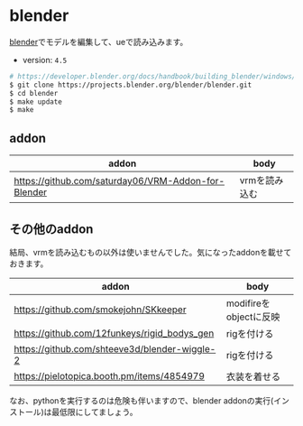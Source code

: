 # blender

[blender](https://projects.blender.org/blender/blender)でモデルを編集して、ueで読み込みます。

- version: `4.5`

```sh
# https://developer.blender.org/docs/handbook/building_blender/windows/
$ git clone https://projects.blender.org/blender/blender.git
$ cd blender
$ make update 
$ make
```

## addon

|addon|body|
|---|---|
|https://github.com/saturday06/VRM-Addon-for-Blender|vrmを読み込む|

## その他のaddon

結局、vrmを読み込むもの以外は使いませんでした。気になったaddonを載せておきます。

|addon|body|
|---|---|
|https://github.com/smokejohn/SKkeeper|modifireをobjectに反映|
|https://github.com/12funkeys/rigid_bodys_gen|rigを付ける|
|https://github.com/shteeve3d/blender-wiggle-2|rigを付ける|
|https://pielotopica.booth.pm/items/4854979|衣装を着せる|

なお、pythonを実行するのは危険も伴いますので、blender addonの実行(インストール)は最低限にしてましょう。
